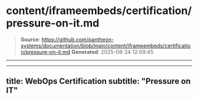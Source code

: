 # content/iframeembeds/certification/pressure-on-it.md

> **Source**: https://github.com/pantheon-systems/documentation/blob/main/content/iframeembeds/certification/pressure-on-it.md
> **Generated**: 2025-08-24 12:09:45

---

---
title: WebOps Certification
subtitle: "Pressure on IT"
---

<Partial file="certification-guide/pressure-on-it.md" />

